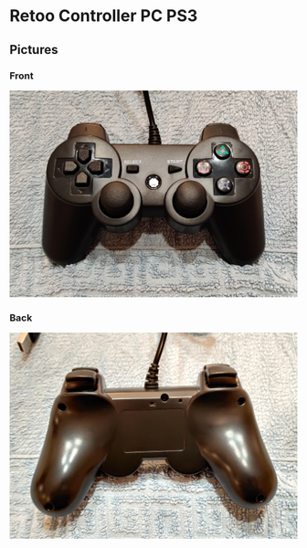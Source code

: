 # Retoo Controller PC PS3

## Pictures

### Front

![front](front.jpg)

### Back

![back](back.jpg)
